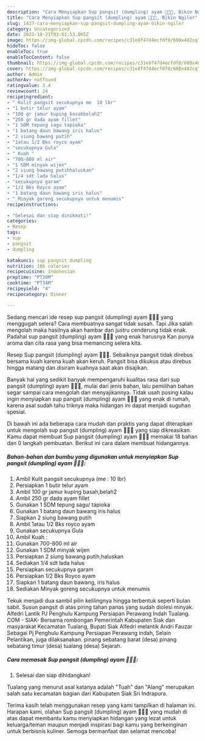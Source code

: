 ```yaml
---
description: "Cara Menyiapkan Sup pangsit (dumpling) ayam 🍄🍲🐔, Bikin Ngiler"
title: "Cara Menyiapkan Sup pangsit (dumpling) ayam 🍄🍲🐔, Bikin Ngiler"
slug: 1437-cara-menyiapkan-sup-pangsit-dumpling-ayam-bikin-ngiler
category: Uncategorized
date: 2022-10-21T03:01:53.065Z
image: https://img-global.cpcdn.com/recipes/c31e8f47d4ecfdf0/680x482cq70/sup-pangsit-dumpling-ayam-foto-resep-utama.jpg
hideToc: false
enableToc: true
enableTocContent: false
thumbnail: https://img-global.cpcdn.com/recipes/c31e8f47d4ecfdf0/680x482cq70/sup-pangsit-dumpling-ayam-foto-resep-utama.jpg
cover: https://img-global.cpcdn.com/recipes/c31e8f47d4ecfdf0/680x482cq70/sup-pangsit-dumpling-ayam-foto-resep-utama.jpg
author: Admin
authorAv: notfound
ratingvalue: 3.4
reviewcount: 24
recipeingredient:
- " Kulit pangsit secukupnya me  10 lbr"
- "1 butir telur ayam"
- "100 gr jamur kuping basahbelah2"
- "250 gr dada ayam fillet"
- "1 SDM tepung sagu tapioka"
- "1 batang daun bawang iris halus"
- "2 siung bawang putih"
- "1atau 1/2 Bks royco ayam"
- "secukupnya Gula"
- " Kuah "
- "700-800 ml air"
- "1 SDM minyak wijen"
- "2 siung bawang putihhaluskan"
- "1/4 sdt lada halus"
- "secukupnya garam"
- "1/2 Bks Royco ayam"
- "1 batang daun bawang iris halus"
- " Minyak goreng secukupnya untuk menumis"
recipeinstructions:

- "Selesai dan siap dinikmati!"
categories:
- Resep
tags:
- sup
- pangsit
- dumpling

katakunci: sup pangsit dumpling 
nutrition: 166 calories
recipecuisine: Indonesian
preptime: "PT30M"
cooktime: "PT34M"
recipeyield: "4"
recipecategory: Dinner

---
```



Sedang mencari ide resep sup pangsit (dumpling) ayam 🍄🍲🐔 yang menggugah selera? Cara membuatnya sangat tidak susah. Tapi Jika salah mengolah maka hasilnya akan hambar dan justru cenderung tidak enak. Padahal sup pangsit (dumpling) ayam 🍄🍲🐔 yang enak harusnya Kan punya aroma dan cita rasa yang bisa memancing selera kita.


Resep Sup pangsit (dumpling) ayam 🍄🍲🐔. Sebaiknya pangsit tidak direbus bersama kuah karena kuah akan keruh. Pangsit bisa dikukus atau direbus hingga matang dan disiram kuahnya saat akan disajikan.

Banyak hal yang sedikit banyak mempengaruhi kualitas rasa dari sup pangsit (dumpling) ayam 🍄🍲🐔, mulai dari jenis bahan, lalu pemilihan bahan segar sampai cara mengolah dan menyajikannya. Tidak usah pusing kalau ingin menyiapkan sup pangsit (dumpling) ayam 🍄🍲🐔 yang enak di rumah, karena asal sudah tahu triknya maka hidangan ini dapat menjadi suguhan spesial.


Di bawah ini ada beberapa cara mudah dan praktis yang dapat diterapkan untuk mengolah sup pangsit (dumpling) ayam 🍄🍲🐔 yang siap dikreasikan. Kamu dapat membuat Sup pangsit (dumpling) ayam 🍄🍲🐔 memakai 18 bahan dan 0 langkah pembuatan. Berikut ini cara dalam membuat hidangannya.

<!--inarticleads1-->

##### Bahan-bahan dan bumbu yang digunakan untuk menyiapkan Sup pangsit (dumpling) ayam 🍄🍲🐔:

1. Ambil  Kulit pangsit secukupnya (me : 10 lbr)
1. Persiapkan 1 butir telur ayam
1. Ambil 100 gr jamur kuping basah,belah2
1. Ambil 250 gr dada ayam fillet
1. Gunakan 1 SDM tepung sagu/ tapioka
1. Gunakan 1 batang daun bawang iris halus
1. Siapkan 2 siung bawang putih
1. Ambil 1atau 1/2 Bks royco ayam
1. Gunakan secukupnya Gula
1. Ambil  Kuah :
1. Gunakan 700-800 ml air
1. Gunakan 1 SDM minyak wijen
1. Persiapkan 2 siung bawang putih,haluskan
1. Sediakan 1/4 sdt lada halus
1. Persiapkan secukupnya garam
1. Persiapkan 1/2 Bks Royco ayam
1. Siapkan 1 batang daun bawang, iris halus
1. Sediakan  Minyak goreng secukupnya untuk menumis


Tekuk menjadi dua sambil pilin kelilingnya hingga terbentuk seperti bulan sabit. Susun pangsit di atas piring tahan panas yang sudah diolesi minyak. Alfedri Lantik PJ Penghulu Kampung Persiapan Perawang Indah Tualang. COM - SIAK- Bersama rombongan Pemerintah Kabupaten Siak dan masyarakat Kecamatan Tualang, Bupati Siak Alfedri melantik Andri Fauzar Sebagai Pj Penghulu Kampung Persiapan Perawang indah, Selain Pelantikan, juga dilaksanakan. pinang sebatang barat (desa) pinang sebatang timur (desa) tualang (desa) Sejarah. 

<!--inarticleads2-->

##### Cara memasak Sup pangsit (dumpling) ayam 🍄🍲🐔:


1. Selesai dan siap dihidangkan!

Tualang yang menurut asal katanya adalah &#34;Tuah&#34; dan &#34;Alang&#34; merupakan salah satu kecamatan bagian dari Kabupaten Siak Sri Indrapura. 

Terima kasih telah menggunakan resep yang kami tampilkan di halaman ini. Harapan kami, olahan Sup pangsit (dumpling) ayam 🍄🍲🐔 yang mudah di atas dapat membantu kamu menyiapkan hidangan yang lezat untuk keluarga/teman maupun menjadi inspirasi bagi kamu yang berkeinginan untuk berbisnis kuliner. Semoga bermanfaat dan selamat mencoba!
